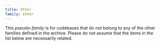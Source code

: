 ```yaml
---
title: Other
family: other
---
```


This _pseudo-family_ is for codebases that do not belong to any of the other families
defined in the archive.  Please do not assume that the items in the list below are
necessarily related.
